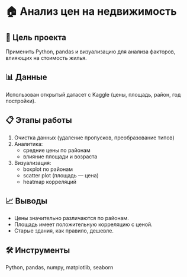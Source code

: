 # 🏠 Анализ цен на недвижимость

## 📌 Цель проекта
Применить Python, pandas и визуализацию для анализа факторов, влияющих на стоимость жилья.

## 📊 Данные
Использован открытый датасет с Kaggle (цены, площадь, район, год постройки).

## 📋 Этапы работы
1. Очистка данных (удаление пропусков, преобразование типов)
2. Аналитика:
   - средние цены по районам
   - влияние площади и возраста
3. Визуализация:
   - boxplot по районам
   - scatter plot (площадь — цена)
   - heatmap корреляций

## 📈 Выводы
- Цены значительно различаются по районам.
- Площадь имеет положительную корреляцию с ценой.
- Старые здания, как правило, дешевле.

## 🛠 Инструменты
Python, pandas, numpy, matplotlib, seaborn
